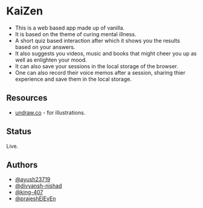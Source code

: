 # KaiZen

- This is a web based app made up of vanilla.
- It is based on the theme of curing mental illness.
- A short quiz based interaction after which it shows you the results based on your answers.
- It also suggests you videos, music and books that might cheer you up as well as enlighten your mood.
- It can also save your sessions in the local storage of the browser.
- One can also record their voice memos after a session, sharing thier experience and save them in the local storage.

## Resources

- [undraw.co](https://undraw.co/) - for illustrations.

## Status

Live.

## Authors

- [@ayush23719](https://github.com/ayush23719)
- [@divyansh-nishad](https://github.com/divyansh-nishad)
- [@king-407](https://github.com/king-407)
- [@prajeshElEvEn](https://github.com/prajeshElEvEn)
